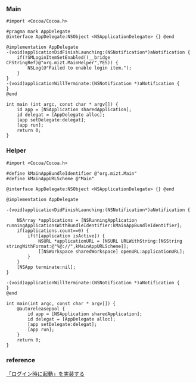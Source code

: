 ### Main

	#import <Cocoa/Cocoa.h>
	
	#pragma mark AppDelegate
	@interface AppDelegate:NSObject <NSApplicationDelegate> {} @end
	
	@implementation AppDelegate
	-(void)applicationDidFinishLaunching:(NSNotification*)aNotification {
	    if(!SMLoginItemSetEnabled((__bridge CFStringRef)@"org.mizt.MainHelper",YES)) {
	        NSLog(@"Failed to enable login item.");
	    }
	}
	-(void)applicationWillTerminate:(NSNotification *)aNotification {
	}
	@end
	
	int main (int argc, const char * argv[]) {
	    id app = [NSApplication sharedApplication];
	    id delegat = [AppDelegate alloc];
	    [app setDelegate:delegat];
	    [app run];
	    return 0;
	}

### Helper 

	#import <Cocoa/Cocoa.h>

	#define kMainAppBundleIdentifier @"org.mizt.Main"
	#define kMainAppURLScheme @"Main"
	
	@interface AppDelegate:NSObject <NSApplicationDelegate> {} @end
	
	@implementation AppDelegate
	
	-(void)applicationDidFinishLaunching:(NSNotification*)aNotification {
	    
	    NSArray *applications = [NSRunningApplication runningApplicationsWithBundleIdentifier:kMainAppBundleIdentifier];
	    if(applications.count==0) {
	        if(![application isActive]) {
	            NSURL *applicationURL = [NSURL URLWithString:[NSString stringWithFormat:@"%@://",kMainAppURLScheme]];
	            [[NSWorkspace sharedWorkspace] openURL:applicationURL];
	        }
	    }
	    [NSApp terminate:nil];
	}
	
	-(void)applicationWillTerminate:(NSNotification *)aNotification {
	}
	@end
	
	int main(int argc, const char * argv[]) {
	    @autoreleasepool {
	        id app = [NSApplication sharedApplication];
	        id delegat = [AppDelegate alloc];
	        [app setDelegate:delegat];
	        [app run];
	    }
	    return 0;
	}
	
### reference
[「ログイン時に起動」を実装する](https://questbeat.hatenablog.jp/entry/2014/04/19/123207)	
